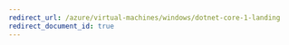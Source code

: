```yaml
---
redirect_url: /azure/virtual-machines/windows/dotnet-core-1-landing
redirect_document_id: true
---
```

